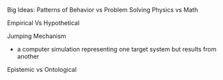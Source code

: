 Big Ideas:
Patterns of Behavior vs Problem Solving
Physics vs Math

Empirical Vs Hypothetical

Jumping Mechanism
- a computer simulation representing one target system but results from another


Epistemic vs Ontological

